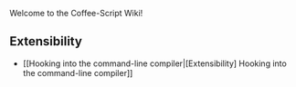 Welcome to the Coffee-Script Wiki!

## Extensibility

 * [[Hooking into the command-line compiler|[Extensibility] Hooking into the command-line compiler]]
